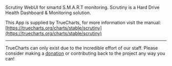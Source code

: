 Scrutiny WebUI for smartd S.M.A.R.T monitoring. Scrutiny is a Hard Drive Health Dashboard & Monitoring solution.

This App is supplied by TrueCharts, for more information visit the manual: [https://truecharts.org/charts/stable/scrutiny](https://truecharts.org/charts/stable/scrutiny)

---

TrueCharts can only exist due to the incredible effort of our staff.
Please consider making a [donation](https://truecharts.org/about/sponsor) or contributing back to the project any way you can!
